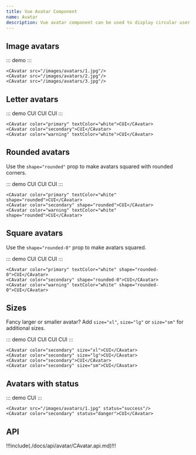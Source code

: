 ```yaml
---
title: Vue Avatar Component
name: Avatar
description: Vue avatar component can be used to display circular user profile pictures. Avatar can be used to portray people or objects. It supports images, icons, or letters.
---
```


## Image avatars

::: demo
<CAvatar :src="$withBase('/images/avatars/1.jpg')"/>
<CAvatar :src="$withBase('/images/avatars/2.jpg')"/>
<CAvatar :src="$withBase('/images/avatars/3.jpg')"/>
:::
```vue
<CAvatar src="/images/avatars/1.jpg"/>
<CAvatar src="/images/avatars/2.jpg"/>
<CAvatar src="/images/avatars/3.jpg"/>
```
## Letter avatars

::: demo
<CAvatar color="primary" textColor="white">CUI</CAvatar>
<CAvatar color="secondary">CUI</CAvatar>
<CAvatar color="warning" textColor="white">CUI</CAvatar>
:::
```vue
<CAvatar color="primary" textColor="white">CUI</CAvatar>
<CAvatar color="secondary">CUI</CAvatar>
<CAvatar color="warning" textColor="white">CUI</CAvatar>
```

## Rounded avatars

Use the `shape="rounded"` prop to make avatars squared with rounded corners.

::: demo
<CAvatar color="primary" textColor="white" shape="rounded">CUI</CAvatar>
<CAvatar color="secondary" shape="rounded">CUI</CAvatar>
<CAvatar color="warning" textColor="white" shape="rounded">CUI</CAvatar>
:::
```vue
<CAvatar color="primary" textColor="white" shape="rounded">CUI</CAvatar>
<CAvatar color="secondary" shape="rounded">CUI</CAvatar>
<CAvatar color="warning" textColor="white" shape="rounded">CUI</CAvatar>
```
## Square avatars

Use the `shape="rounded-0"` prop to make avatars squared.

::: demo
<CAvatar color="primary" textColor="white" shape="rounded-0">CUI</CAvatar>
<CAvatar color="secondary" shape="rounded-0">CUI</CAvatar>
<CAvatar color="warning" textColor="white" shape="rounded-0">CUI</CAvatar>
:::
```vue
<CAvatar color="primary" textColor="white" shape="rounded-0">CUI</CAvatar>
<CAvatar color="secondary" shape="rounded-0">CUI</CAvatar>
<CAvatar color="warning" textColor="white" shape="rounded-0">CUI</CAvatar>
```

## Sizes

Fancy larger or smaller avatar? Add `size="xl"`, `size="lg"` or `size="sm"` for additional sizes.

::: demo
<CAvatar color="secondary" size="xl">CUI</CAvatar>
<CAvatar color="secondary" size="lg">CUI</CAvatar>
<CAvatar color="secondary">CUI</CAvatar>
<CAvatar color="secondary" size="sm">CUI</CAvatar>
:::
```vue
<CAvatar color="secondary" size="xl">CUI</CAvatar>
<CAvatar color="secondary" size="lg">CUI</CAvatar>
<CAvatar color="secondary">CUI</CAvatar>
<CAvatar color="secondary" size="sm">CUI</CAvatar>
```

## Avatars with status

::: demo
<CAvatar :src="$withBase('avatars/1.jpg')" status="success"/>
<CAvatar color="secondary" status="danger">CUI</CAvatar>
:::
```vue
<CAvatar src="/images/avatars/1.jpg" status="success"/>
<CAvatar color="secondary" status="danger">CUI</CAvatar>
```

## API

!!!include(./docs/api/avatar/CAvatar.api.md)!!!